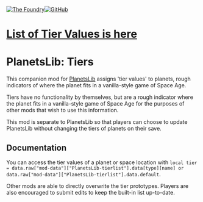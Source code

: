 [![The Foundry](https://img.shields.io/badge/Discord-%235865F2.svg?style=for-the-badge&logo=discord&logoColor=white)](https://thefoundrygg.com)[![GitHub](https://img.shields.io/badge/github-%23121011.svg?style=for-the-badge&logo=github&logoColor=white)](https://github.com/danielmartin0/factorio-PlanetsLib-Tiers)

# [List of Tier Values is here](https://github.com/danielmartin0/factorio-PlanetsLib-Tiers/blob/main/data.lua)

# PlanetsLib: Tiers

This companion mod for [PlanetsLib](https://mods.factorio.com/mod/PlanetsLib) assigns 'tier values' to planets, rough indicators of where the planet fits in a vanilla-style game of Space Age. 

Tiers have no functionality by themselves, but are a rough indicator where the planet fits in a vanilla-style game of Space Age for the purposes of other mods that wish to use this information.

This mod is separate to PlanetsLib so that players can choose to update PlanetsLib without changing the tiers of planets on their save.

## Documentation

You can access the tier values of a planet or space location with `local tier = data.raw["mod-data"]["PlanetsLib-tierlist"].data[type][name] or data.raw["mod-data"]["PlanetsLib-tierlist"].data.default`.

Other mods are able to directly overwrite the tier prototypes. Players are also encouraged to submit edits to keep the built-in list up-to-date.